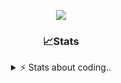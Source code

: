 <div align="center">
  
<p align="center">
  <img src="https://lanyard.cnrad.dev/api/1018290650602553364" />
</p>

### 📈Stats
<details>
    <summary> ⚡ Stats about coding.. </> </summary>
    <br/>

<!--START_SECTION:waka-->
![Code Time](http://img.shields.io/badge/Code%20Time-105%20hrs%2052%20mins-blue)

![Profile Views](http://img.shields.io/badge/Profile%20Views-17-blue)

**🐱 My GitHub Data** 

> 📦 1.1 MB Used in GitHub's Storage 
 > 
> 🏆 114 Contributions in the Year 2024
 > 
> 💼 Opted to Hire
 > 
> 📜 5 Public Repositories 
 > 
> 🔑 19 Private Repositories 
 > 
**I'm an Early 🐤** 

```text
🌞 Morning                26 commits          ██░░░░░░░░░░░░░░░░░░░░░░░   06.77 % 
🌆 Daytime                181 commits         ████████████░░░░░░░░░░░░░   47.14 % 
🌃 Evening                135 commits         █████████░░░░░░░░░░░░░░░░   35.16 % 
🌙 Night                  42 commits          ███░░░░░░░░░░░░░░░░░░░░░░   10.94 % 
```
📅 **I'm Most Productive on Sunday** 

```text
Monday                   23 commits          █░░░░░░░░░░░░░░░░░░░░░░░░   05.99 % 
Tuesday                  50 commits          ███░░░░░░░░░░░░░░░░░░░░░░   13.02 % 
Wednesday                49 commits          ███░░░░░░░░░░░░░░░░░░░░░░   12.76 % 
Thursday                 57 commits          ████░░░░░░░░░░░░░░░░░░░░░   14.84 % 
Friday                   50 commits          ███░░░░░░░░░░░░░░░░░░░░░░   13.02 % 
Saturday                 66 commits          ████░░░░░░░░░░░░░░░░░░░░░   17.19 % 
Sunday                   89 commits          ██████░░░░░░░░░░░░░░░░░░░   23.18 % 
```


📊 **This Week I Spent My Time On** 

```text
🕑︎ Time Zone: Europe/Berlin

💬 Programming Languages: 
No Activity Tracked This Week

🔥 Editors: 
No Activity Tracked This Week

🐱‍💻 Projects: 
No Activity Tracked This Week

💻 Operating System: 
No Activity Tracked This Week
```

**I Mostly Code in JavaScript** 

```text
JavaScript               7 repos             ████████░░░░░░░░░░░░░░░░░   31.82 % 
Lua                      5 repos             ██████░░░░░░░░░░░░░░░░░░░   22.73 % 
Shell                    3 repos             ███░░░░░░░░░░░░░░░░░░░░░░   13.64 % 
Python                   3 repos             ███░░░░░░░░░░░░░░░░░░░░░░   13.64 % 
HTML                     1 repo              █░░░░░░░░░░░░░░░░░░░░░░░░   04.55 % 
```




 Last Updated on 17/11/2024 17:40:12 UTC
<!--END_SECTION:waka-->
</details>
